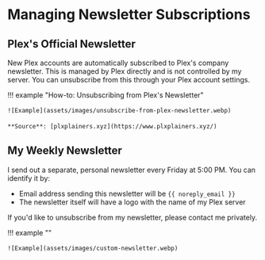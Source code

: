 # Managing Newsletter Subscriptions

## Plex's Official Newsletter
New Plex accounts are automatically subscribed to Plex's company newsletter. This is managed by Plex directly and is not controlled by my server. You can unsubscribe from this through your Plex account settings.

!!! example "How-to: Unsubscribing from Plex's Newsletter"

    ![Example](assets/images/unsubscribe-from-plex-newsletter.webp)

    **Source**: [plxplainers.xyz](https://www.plxplainers.xyz/)

## My Weekly Newsletter
I send out a separate, personal newsletter every Friday at 5:00 PM. You can identify it by:

- Email address sending this newsletter will be `{{ noreply_email }}`
- The newsletter itself will have a logo with the name of my Plex server

If you'd like to unsubscribe from my newsletter, please contact me privately.

!!! example ""

    ![Example](assets/images/custom-newsletter.webp)
